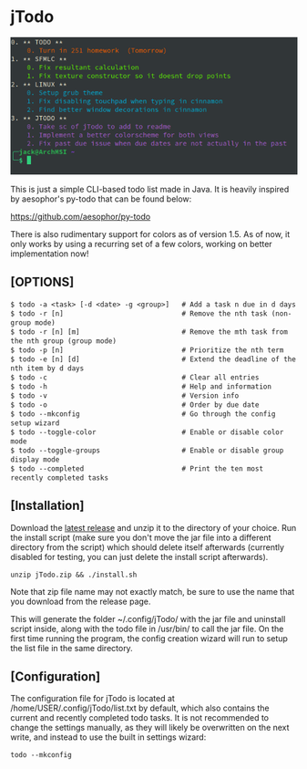 # jTodo

![Screenshot](https://raw.githubusercontent.com/Jfeatherstone/jTodo/master/screenshot.png)

This is just a simple CLI-based todo list made in Java. It is heavily inspired by aesophor's py-todo that can be found below:

https://github.com/aesophor/py-todo

There is also rudimentary support for colors as of version 1.5.
As of now, it only works by using a recurring set of a few colors, working on better implementation now!

## [OPTIONS]

```
$ todo -a <task> [-d <date> -g <group>]	  # Add a task n due in d days
$ todo -r [n]                             # Remove the nth task (non-group mode)
$ todo -r [n] [m]                         # Remove the mth task from the nth group (group mode)
$ todo -p [n]                             # Prioritize the nth term
$ todo -e [n] [d]                         # Extend the deadline of the nth item by d days
$ todo -c                                 # Clear all entries
$ todo -h                                 # Help and information
$ todo -v                                 # Version info
$ todo -o                                 # Order by due date
$ todo --mkconfig                         # Go through the config setup wizard
$ todo --toggle-color                     # Enable or disable color mode
$ todo --toggle-groups                    # Enable or disable group display mode
$ todo --completed                        # Print the ten most recently completed tasks
```

## [Installation]
Download the [latest release](https://github.com/Jfeatherstone/jTodo/releases/tag/2.0) and unzip it to the directory of your choice. Run the install script (make sure you don't move the jar file into a different directory from the script) which should delete itself afterwards (currently disabled for testing, you can just delete the install script afterwards).
```
unzip jTodo.zip && ./install.sh
```
Note that zip file name may not exactly match, be sure to use the name that you download from the release page.

This will generate the folder ~/.config/jTodo/ with the jar file and uninstall script inside, along with the todo file in /usr/bin/ to call the jar file. On the first time running the program, the config creation wizard will run to setup the list file in the same directory.

## [Configuration]
The configuration file for jTodo is located at /home/USER/.config/jTodo/list.txt by default, which also contains the current and recently completed todo tasks. It is not recommended to change the settings manually, as they will likely be overwritten on the next write, and instead to use the built in settings wizard:
```
todo --mkconfig
```

